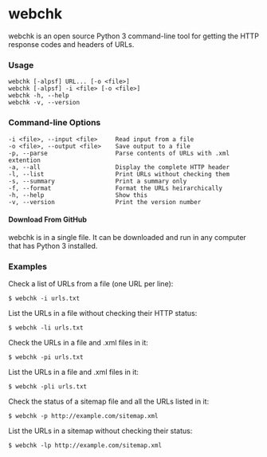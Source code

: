 # webchk
webchk is an open source Python 3 command-line tool for getting the HTTP response codes and headers of URLs.

### Usage
```
webchk [-alpsf] URL... [-o <file>]
webchk [-alpsf] -i <file> [-o <file>]
webchk -h, --help
webchk -v, --version
```

### Command-line Options
```
-i <file>, --input <file>     Read input from a file
-o <file>, --output <file>    Save output to a file
-p, --parse                   Parse contents of URLs with .xml extention
-a, --all                     Display the complete HTTP header
-l, --list                    Print URLs without checking them
-s, --summary                 Print a summary only
-f, --format                  Format the URLs heirarchically
-h, --help                    Show this
-v, --version                 Print the version number
```

#### Download From GitHub
webchk is in a single file. It can be downloaded and run in any computer that has Python 3 installed.

### Examples
Check a list of URLs from a file (one URL per line):
```
$ webchk -i urls.txt
```
List the URLs in a file without checking their HTTP status:
```
$ webchk -li urls.txt
```
Check the URLs in a file and .xml files in it:
```
$ webchk -pi urls.txt
```
List the URLs in a file and .xml files in it:
```
$ webchk -pli urls.txt
```
Check the status of a sitemap file and all the URLs listed in it:
```
$ webchk -p http://example.com/sitemap.xml
```
List the URLs in a sitemap without checking their status:
```
$ webchk -lp http://example.com/sitemap.xml   
```
